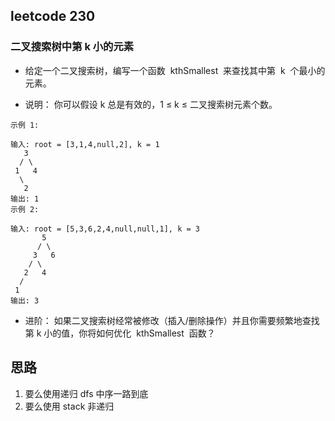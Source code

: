 ## leetcode 230

### 二叉搜索树中第 k 小的元素

- 给定一个二叉搜索树，编写一个函数  kthSmallest  来查找其中第  k  个最小的元素。

- 说明： 你可以假设 k 总是有效的，1 ≤ k ≤ 二叉搜索树元素个数。

```
示例 1:

输入: root = [3,1,4,null,2], k = 1
   3
  / \
 1   4
  \
   2
输出: 1
示例 2:

输入: root = [5,3,6,2,4,null,null,1], k = 3
       5
      / \
     3   6
    / \
   2   4
  /
 1
输出: 3
```

- 进阶： 如果二叉搜索树经常被修改（插入/删除操作）并且你需要频繁地查找第 k 小的值，你将如何优化  kthSmallest  函数？

## 思路

1. 要么使用递归 dfs 中序一路到底
2. 要么使用 stack 非递归
